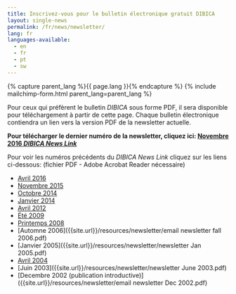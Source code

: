 ```yaml
---
title: Inscrivez-vous pour le bulletin électronique gratuit DIBICA
layout: single-news
permalink: /fr/news/newsletter/
lang: fr
languages-available:                         
  - en
  - fr
  - pt
  - sw
---
```

<!--CONTACT FORM -->
{% capture parent_lang %}{{ page.lang }}{% endcapture %}
{% include mailchimp-form.html parent_lang=parent_lang %}

<!-- PAST ISSUES -->
Pour ceux qui préfèrent le bulletin _DIBICA_ sous forme PDF, il sera disponible pour téléchargement à partir de cette page. Chaque bulletin électronique contiendra un lien vers la version PDF de la newsletter actuelle.

**Pour télécharger le dernier numéro de la newsletter, cliquez ici: [Novembre 2016 _DIBICA News Link_]({{site.url}}/resources/newsletter/newsletter-nov2016.pdf)**

Pour voir les numéros précédents du _DIBICA News Link_ cliquez sur les liens ci-dessous: (fichier PDF - Adobe Acrobat Reader nécessaire)

*   [Avril 2016]({{site.url}}/resources/newsletter/newsletter-April2016rev.pdf)  
*   [Novembre 2015]({{site.url}}/resources/newsletter/newsletter-Nov2015.pdf)  
*   [Octobre 2014]({{site.url}}/resources/newsletter/Newsletter-Oct2014.pdf)  
*   [Janvier 2014]({{site.url}}/resources/newsletter/Newsletter-Jan2014.pdf)  
*   [Avril 2012]({{site.url}}/resources/newsletter/newsletter-April12.pdf)  
*   [Été 2009]({{site.url}}/resources/newsletter/email-newsletterSUMMER-2009.pdf)  
*   [Printemps 2008]({{site.url}}/resources/newsletter/Newsletter-Spring2008.pdf)  
*   [Automne 2006]({{site.url}}/resources/newsletter/email newsletter fall 2006.pdf)  
*   [Janvier 2005]({{site.url}}/resources/newsletter/newsletter Jan 2005.pdf)  
*   [Avril 2004]({{site.url}}/resources/newsletter/newsletterApril2004.pdf)  
*   [Juin 2003]({{site.url}}/resources/newsletter/newsletter June 2003.pdf)  
*   [Decembre 2002 (publication introductive)]({{site.url}}/resources/newsletter/email newsletter Dec 2002.pdf)  
